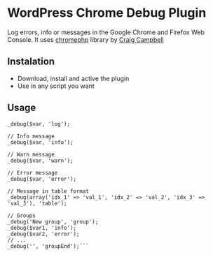 # WordPress Chrome Debug Plugin

Log errors, info or messages in the Google Chrome and Firefox Web Console. It uses [chromephp](https://github.com/ccampbell/chromephp) library by [Craig Campbell](https://github.com/ccampbell)

## Instalation

* Download, install and active the plugin
* Use in any script you want

## Usage

```// Normal debug
_debug($var, 'log');

// Info message
_debug($var, 'info');

// Warn message
_debug($var, 'warn');

// Error message
_debug($var, 'error');

// Message in table format
_debug(array('idx_1' => 'val_1', 'idx_2' => 'val_2', 'idx_3' => 'val_3'), 'table');

// Groups
_debug('New group', 'group');
_debug($var1, 'info');
_debug($var2, 'error');
// ...
_debug('', 'groupEnd');```
